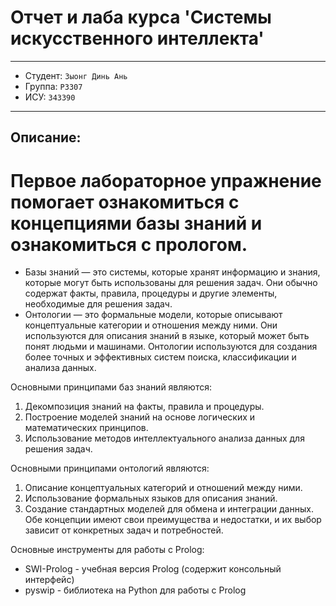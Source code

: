 # Отчет и лаба курса 'Системы искусственного интеллекта'

---

- Студент: `Зыонг Динь Ань`
- Группа: `P3307`
- ИСУ: `343390`

---

## Описание:

# Первое лабораторное упражнение помогает ознакомиться с концепциями базы знаний и ознакомиться с прологом.

- Базы знаний — это системы, которые хранят информацию и знания, которые могут быть использованы для решения задач. Они обычно содержат факты, правила, процедуры и другие элементы, необходимые для решения задач. 
- Онтологии — это формальные модели, которые описывают концептуальные категории и отношения между ними. Они используются для описания знаний в языке, который может быть понят людьми и машинами. Онтологии используются для создания более точных и эффективных систем поиска, классификации и анализа данных.

Основными принципами баз знаний являются:
1.	Декомпозиция знаний на факты, правила и процедуры.
2.	Построение моделей знаний на основе логических и математических принципов.
3.	Использование методов интеллектуального анализа данных для решения задач.

Основными принципами онтологий являются:
1.	Описание концептуальных категорий и отношений между ними.
2.	Использование формальных языков для описания знаний.
3.	Создание стандартных моделей для обмена и интеграции данных.
Обе концепции имеют свои преимущества и недостатки, и их выбор зависит от конкретных задач и потребностей. 

Основные инструменты для работы с Prolog:
-	SWI-Prolog - учебная версия Prolog (содержит консольный интерфейс)
-	pyswip - библиотека на Python для работы c Prolog

